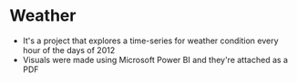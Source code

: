 # Weather
- It's a project that explores a time-series for weather condition every hour of the days of 2012
- Visuals were made using Microsoft Power BI and they're attached as a PDF

